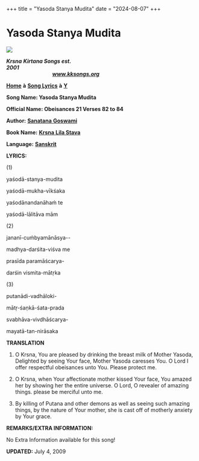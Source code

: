 +++
title = "Yasoda Stanya Mudita"
date = "2024-08-07"
+++

# Yasoda Stanya Mudita
**[![](http://kksongs.org/image_files/image002.jpg)](http://kksongs.org/)**

**_Krsna_** **_Kirtana Songs est. 2001_**                                                                                                                                                      **_www.kksongs.org_**

**[Home](http://kksongs.org/)** **à** **[Song Lyrics](http://kksongs.org/lyrics.html)** **à** **[Y](http://kksongs.org/songs/song_y.html)**

**Song Name: Yasoda Stanya Mudita**

**Official Name: Obeisances 21 Verses 82 to 84**

**Author:** [**Sanatana** **Goswami**](http://kksongs.org/authors/list/sanatana_g.html)

**Book Name:** [**Krsna** **Lila Stava**](http://kksongs.org/authors/krsnalilastava.html)

**Language:** [**Sanskrit**](http://kksongs.org/language/list/sanskrit.html)

**LYRICS:**

(1)

yaśodā-stanya-mudita

yaśodā-mukha-vīkśaka

yaśodānandanāhaḿ te

yaśodā-lālitāva mām

(2)

jananī-cuḿbyamānāsya\--

madhya-darśita-viśva me

prasīda paramāścarya\-

darśin vismita-mātṛka

(3)

putanādi-vadhāloki\-

mātṛ-śaṇkā-śata-prada

svabhāva-vivdhāścarya\-

mayatā-tan-nirāsaka

**TRANSLATION**

1) O Krsna, You are pleased by drinking the breast milk of Mother Yasoda, Delighted by seeing Your face, Mother Yasoda caresses You. O Lord I offer respectful obeisances unto You. Please protect me.

2) O Krsna, when Your affectionate mother kissed Your face, You amazed her by showing her the entire universe. O Lord, O revealer of amazing things. please be merciful unto me.

3) By killing of Putana and other demons as well as seeing such amazing things, by the nature of Your mother, she is cast off of motherly anxiety by Your grace.

**REMARKS/EXTRA INFORMATION:**

No Extra Information available for this song!

**UPDATED:** July 4, 2009